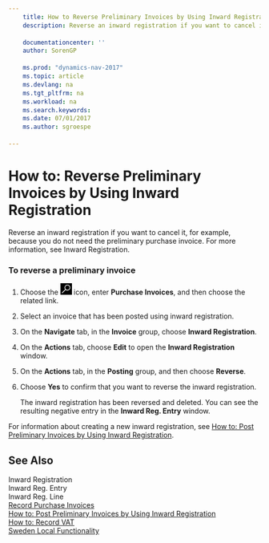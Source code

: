 ```yaml
---
    title: How to Reverse Preliminary Invoices by Using Inward Registration 
    description: Reverse an inward registration if you want to cancel it, for example, because you do not need the preliminary purchase invoice. For more information, see Inward Registration.
    
    documentationcenter: ''
    author: SorenGP

    ms.prod: "dynamics-nav-2017"
    ms.topic: article
    ms.devlang: na
    ms.tgt_pltfrm: na
    ms.workload: na
    ms.search.keywords:
    ms.date: 07/01/2017
    ms.author: sgroespe

---
```

# How to: Reverse Preliminary Invoices by Using Inward Registration
Reverse an inward registration if you want to cancel it, for example, because you do not need the preliminary purchase invoice. For more information, see Inward Registration.  
  
### To reverse a preliminary invoice  
  
1.  Choose the ![Search for Page or Report](../../media/ui-search/search_small.png "Search for Page or Report icon") icon, enter **Purchase Invoices**, and then choose the related link.  
  
2.  Select an invoice that has been posted using inward registration.  
  
3.  On the **Navigate** tab, in the **Invoice** group, choose **Inward Registration**.  
  
4.  On the **Actions** tab, choose **Edit** to open the **Inward Registration** window.  
  
5.  On the **Actions** tab, in the **Posting** group, and then choose **Reverse**.  
  
6.  Choose **Yes** to confirm that you want to reverse the inward registration.  
  
     The inward registration has been reversed and deleted. You can see the resulting negative entry in the **Inward Reg. Entry** window.  
  
 For information about creating a new inward registration, see [How to: Post Preliminary Invoices by Using Inward Registration](how-to-post-preliminary-invoices-by-using-inward-registration.md).  
  
## See Also  
 Inward Registration   
 Inward Reg. Entry   
 Inward Reg. Line   
 [Record Purchase Invoices](record-purchase-invoices.md)   
 [How to: Post Preliminary Invoices by Using Inward Registration](how-to-post-preliminary-invoices-by-using-inward-registration.md)   
 [How to: Record VAT](how-to-record-vat.md)   
 [Sweden Local Functionality](sweden-local-functionality.md)
